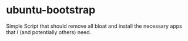 # ubuntu-bootstrap
Simple Script that should remove all bloat and install the necessary apps that I (and potentially others) need.
